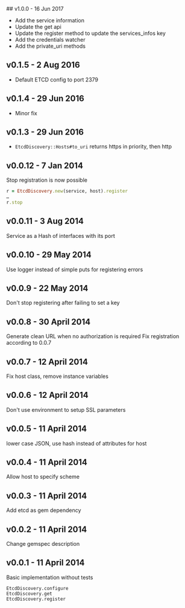 ## v1.0.0 - 16 Jun 2017

* Add the service information
* Update the get api
* Update the register method to update the services_infos key
* Add the credentials watcher
* Add the private_uri methods

## v0.1.5 - 2 Aug 2016

* Default ETCD config to port 2379

## v0.1.4 - 29 Jun 2016

* Minor fix

## v0.1.3 - 29 Jun 2016

* `EtcdDiscovery::Hosts#to_uri` returns https in priority, then http

## v0.0.12 - 7 Jan 2014

Stop registration is now possible

```ruby
r = EtcdDiscovery.new(service, host).register
…
r.stop
```

## v0.0.11 - 3 Aug 2014

Service as a Hash of interfaces with its port

## v0.0.10 - 29 May 2014

Use logger instead of simple puts for registering errors

## v0.0.9 - 22 May 2014

Don't stop registering after failing to set a key

## v0.0.8 - 30 April 2014

Generate clean URL when no authorization is required
Fix registration according to 0.0.7

## v0.0.7 - 12 April 2014

Fix host class, remove instance variables

## v0.0.6 - 12 April 2014

Don't use environment to setup SSL parameters

## v0.0.5 - 11 April 2014

lower case JSON, use hash instead of attributes for host

## v0.0.4 - 11 April 2014

Allow host to specify scheme

## v0.0.3 - 11 April 2014

Add etcd as gem dependency

## v0.0.2 - 11 April 2014

Change gemspec description

## v0.0.1 - 11 April 2014

Basic implementation without tests

```
EtcdDiscovery.configure
EtcdDiscovery.get
EtcdDiscovery.register
```
